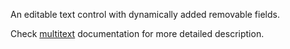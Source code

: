 An editable text control with dynamically added removable fields.

Check [multitext](desktop/multitext.md) documentation for more detailed description. 